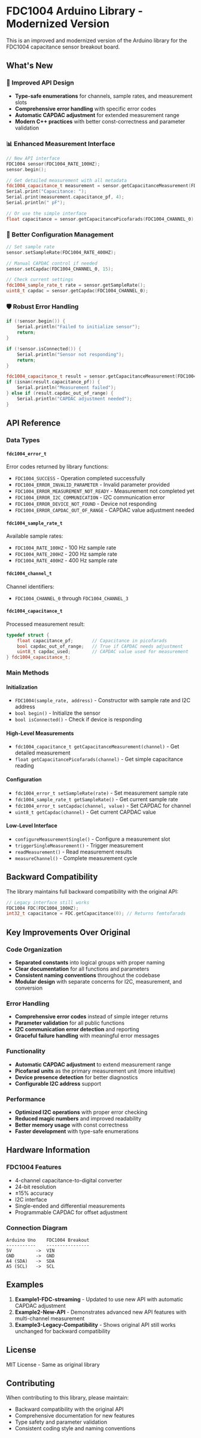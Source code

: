 # FDC1004 Arduino Library - Modernized Version

This is an improved and modernized version of the Arduino library for the FDC1004 capacitance sensor breakout board.

## What's New

### 🚀 Improved API Design

- **Type-safe enumerations** for channels, sample rates, and measurement slots
- **Comprehensive error handling** with specific error codes
- **Automatic CAPDAC adjustment** for extended measurement range
- **Modern C++ practices** with better const-correctness and parameter validation

### 📊 Enhanced Measurement Interface

```cpp
// New API interface
FDC1004 sensor(FDC1004_RATE_100HZ);
sensor.begin();

// Get detailed measurement with all metadata
fdc1004_capacitance_t measurement = sensor.getCapacitanceMeasurement(FDC1004_CHANNEL_0);
Serial.print("Capacitance: ");
Serial.print(measurement.capacitance_pf, 4);
Serial.println(" pF");

// Or use the simple interface
float capacitance = sensor.getCapacitancePicofarads(FDC1004_CHANNEL_0);
```

### 🔧 Better Configuration Management

```cpp
// Set sample rate
sensor.setSampleRate(FDC1004_RATE_400HZ);

// Manual CAPDAC control if needed
sensor.setCapdac(FDC1004_CHANNEL_0, 15);

// Check current settings
fdc1004_sample_rate_t rate = sensor.getSampleRate();
uint8_t capdac = sensor.getCapdac(FDC1004_CHANNEL_0);
```

### 🛡️ Robust Error Handling

```cpp
if (!sensor.begin()) {
    Serial.println("Failed to initialize sensor");
    return;
}

if (!sensor.isConnected()) {
    Serial.println("Sensor not responding");
    return;
}

fdc1004_capacitance_t result = sensor.getCapacitanceMeasurement(FDC1004_CHANNEL_0);
if (isnan(result.capacitance_pf)) {
    Serial.println("Measurement failed");
} else if (result.capdac_out_of_range) {
    Serial.println("CAPDAC adjustment needed");
}
```

## API Reference

### Data Types

#### `fdc1004_error_t`
Error codes returned by library functions:
- `FDC1004_SUCCESS` - Operation completed successfully
- `FDC1004_ERROR_INVALID_PARAMETER` - Invalid parameter provided
- `FDC1004_ERROR_MEASUREMENT_NOT_READY` - Measurement not completed yet
- `FDC1004_ERROR_I2C_COMMUNICATION` - I2C communication error
- `FDC1004_ERROR_DEVICE_NOT_FOUND` - Device not responding
- `FDC1004_ERROR_CAPDAC_OUT_OF_RANGE` - CAPDAC value adjustment needed

#### `fdc1004_sample_rate_t`
Available sample rates:
- `FDC1004_RATE_100HZ` - 100 Hz sample rate
- `FDC1004_RATE_200HZ` - 200 Hz sample rate  
- `FDC1004_RATE_400HZ` - 400 Hz sample rate

#### `fdc1004_channel_t`
Channel identifiers:
- `FDC1004_CHANNEL_0` through `FDC1004_CHANNEL_3`

#### `fdc1004_capacitance_t`
Processed measurement result:
```cpp
typedef struct {
    float capacitance_pf;       // Capacitance in picofarads
    bool capdac_out_of_range;   // True if CAPDAC needs adjustment
    uint8_t capdac_used;        // CAPDAC value used for measurement
} fdc1004_capacitance_t;
```

### Main Methods

#### Initialization
- `FDC1004(sample_rate, address)` - Constructor with sample rate and I2C address
- `bool begin()` - Initialize the sensor
- `bool isConnected()` - Check if device is responding

#### High-Level Measurements
- `fdc1004_capacitance_t getCapacitanceMeasurement(channel)` - Get detailed measurement
- `float getCapacitancePicofarads(channel)` - Get simple capacitance reading

#### Configuration
- `fdc1004_error_t setSampleRate(rate)` - Set measurement sample rate
- `fdc1004_sample_rate_t getSampleRate()` - Get current sample rate
- `fdc1004_error_t setCapdac(channel, value)` - Set CAPDAC for channel
- `uint8_t getCapdac(channel)` - Get current CAPDAC value

#### Low-Level Interface
- `configureMeasurementSingle()` - Configure a measurement slot
- `triggerSingleMeasurement()` - Trigger measurement
- `readMeasurement()` - Read measurement results
- `measureChannel()` - Complete measurement cycle

## Backward Compatibility

The library maintains full backward compatibility with the original API:

```cpp
// Legacy interface still works
FDC1004 FDC(FDC1004_100HZ);
int32_t capacitance = FDC.getCapacitance(0); // Returns femtofarads
```

## Key Improvements Over Original

### Code Organization
- **Separated constants** into logical groups with proper naming
- **Clear documentation** for all functions and parameters
- **Consistent naming conventions** throughout the codebase
- **Modular design** with separate concerns for I2C, measurement, and conversion

### Error Handling
- **Comprehensive error codes** instead of simple integer returns
- **Parameter validation** for all public functions
- **I2C communication error detection** and reporting
- **Graceful failure handling** with meaningful error messages

### Functionality
- **Automatic CAPDAC adjustment** to extend measurement range
- **Picofarad units** as the primary measurement unit (more intuitive)
- **Device presence detection** for better diagnostics
- **Configurable I2C address** support

### Performance
- **Optimized I2C operations** with proper error checking
- **Reduced magic numbers** and improved readability
- **Better memory usage** with const correctness
- **Faster development** with type-safe enumerations

## Hardware Information

### FDC1004 Features
- 4-channel capacitance-to-digital converter
- 24-bit resolution
- ±15% accuracy
- I2C interface
- Single-ended and differential measurements
- Programmable CAPDAC for offset adjustment

### Connection Diagram
```
Arduino Uno    FDC1004 Breakout
-----------    ----------------
5V         ->  VIN
GND        ->  GND  
A4 (SDA)   ->  SDA
A5 (SCL)   ->  SCL
```

## Examples

1. **Example1-FDC-streaming** - Updated to use new API with automatic CAPDAC adjustment
2. **Example2-New-API** - Demonstrates advanced new API features with multi-channel measurement
3. **Example3-Legacy-Compatibility** - Shows original API still works unchanged for backward compatibility

## License

MIT License - Same as original library

## Contributing

When contributing to this library, please maintain:
- Backward compatibility with the original API
- Comprehensive documentation for new features
- Type safety and parameter validation
- Consistent coding style and naming conventions
